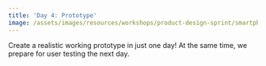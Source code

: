 ```yaml
---
title: 'Day 4: Prototype'
image: /assets/images/resources/workshops/product-design-sprint/smartphone.svg
---
```


Create a realistic working prototype in just one day! At the same time, we
prepare for user testing the next day.
